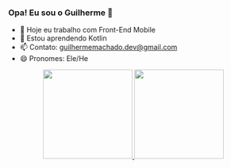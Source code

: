 ### Opa! Eu sou o Guilherme 🙂

- 🔭 Hoje eu trabalho com Front-End Mobile
- 🌱 Estou aprendendo Kotlin
- 📫 Contato: guilhermemachado.dev@gmail.com
- 😄 Pronomes: Ele/He

<div align="center">
  <a href="https://github.com/guilherme-CMachado">
  <img height="180em" src="https://github-readme-stats.vercel.app/api?username=Tenkios&show_icons=true&theme=cobalt&include_all_commits=true&count_private=true"/>
  <img height="180em" src="https://github-readme-stats.vercel.app/api/top-langs/?username=Tenkios&layout=compact&langs_count=7&theme=cobalt"/>

